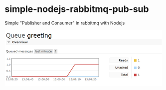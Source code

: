 # simple-nodejs-rabbitmq-pub-sub

Simple "Publisher and Consumer" in rabbitmq with Nodejs

![alt text](image.png)
